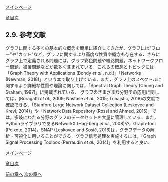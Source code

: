 [メインページ](../../index.markdown)

[章目次](./chap2.md)
## 2.9. 参考文献

グラフに関する多くの基本的な概念を簡単に紹介してきたが，グラフには"フロー"や"カット"など，グラフに関するより高度な性質や概念も存在する．さらにグラフ上で定義される問題には，グラフ彩色問題や経路問題，ネットワークフロー問題，被覆問題などが数多く含まれている．これらの概念とトピックには「Graph
Theory with Applications (Bondy *et al*., n.d.)」「Networks (Newman,
2018)」という本で取り上げている．また，グラフ上のスペクトルに関するより詳細な性質や理論に関しては，「Spectral
Graph Theory (Chung and Graham, 1997)」に掲載されている．
グラフのさまざまな分野での応用に関しては，(Boragatti *et al*., 2009;
Nastase *et al*., 2015; Trinajstic, 2018)の文献で確認できる．「Stanford
Large Network Dataset Collection (Leskovec and Krevl, 2014)」や「Network
Data Repository (Rossi and Ahmed,
2015)」では，多岐にわたる分野のグラフのデータセットを大量に管理している．また，PythonライブラリであるNetworkX
(Hag-berg *et al*., 2008)や，Graph-tool (Peixoto, 2014)，SNAP (Leskovec
and Sosič,
2016)は，グラフデータの解析・可視化に用いることができる．グラフ信号処理を実施するには，「Graph
Signal Processing Toolbox (Perraudin *et al*., 2014)」を利用すると良い．

[メインページ](../../index.markdown)

[章目次](./chap2.md)

[前の章へ](./subsection_08.md) [次の章へ](./subsection_10.md)
